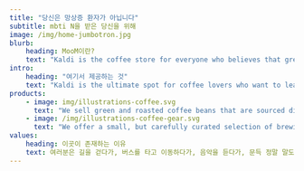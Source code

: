 ```yaml
---
title: "당신은 망상증 환자가 아닙니다"
subtitle: mbti N을 받은 당신을 위해
image: /img/home-jumbotron.jpg
blurb:
    heading: MooM이란?
    text: "Kaldi is the coffee store for everyone who believes that great coffee shouldn't just taste good, it should do good too. We source all of our beans directly from small scale sustainable farmers and make sure part of the profits are reinvested in their communities."
intro:
    heading: "여기서 제공하는 것"
    text: "Kaldi is the ultimate spot for coffee lovers who want to learn about their java’s origin and support the farmers that grew it. We take coffee production, roasting and brewing seriously and we’re glad to pass that knowledge to anyone."
products:
    - image: img/illustrations-coffee.svg
      text: "We sell green and roasted coffee beans that are sourced directly from independent farmers and farm cooperatives. We’re proud to offer a variety of coffee beans grown with great care for the environment and local communities. Check our post or contact us directly for current availability."
    - image: /img/illustrations-coffee-gear.svg
      text: "We offer a small, but carefully curated selection of brewing gear and tools for every taste and experience level. No matter if you roast your own beans or just bought your first french press, you’ll find a gadget to fall in love with in our shop."
values:
    heading: 이곳이 존재하는 이유
    text: 여러분은 길을 걷다가, 버스를 타고 이동하다가, 음악을 듣다가, 문득 정말 말도안되는 상상을 하신 경험이 있을 것입니다. 이 사이트의 제작자도 ENTP이기 때문에 한번쯤은 "글로 써볼까?" 고민해본 경험이 있었을 것임을 알고 있습니다. 당신은 그것이 시간낭비라 생각할지 몰라도 그런 상상이 필요한 사람들이 세상에 존재합니다. 그들을 위해 짤막한 망상에 대한 정보들을 글로 써주세요. 당신의 망상이 어느순간 작품으로 형상화 되어있는 날이 올지도 모르는 일입니다.
---
```


